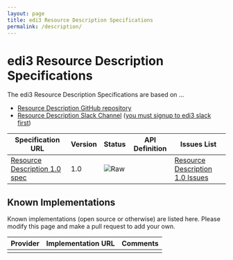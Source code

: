 ```yaml
---
layout: page
title: edi3 Resource Description Specifications
permalink: /description/
---
```


# edi3 Resource Description Specifications

The edi3 Resource Description Specifications are based on ...

* [Resource Description GitHub repository](https://github.com/edi3/edi3-description)
* [Resource Description Slack Channel](https://edi3.slack.com/messages/spec-description/) ([you must signup to edi3 slack first](https://chat.edi3.org/))

| Specification URL | Version | Status | API Definition | Issues List |
| ----------------- | ------  | ------ | -------------- | ----------- |
| [Resource Description 1.0 spec](http://edi3.org/specs/edi3-description/1.0/) | 1.0 | ![Raw](http://rfc.unprotocols.org/spec:2/COSS/raw.svg) |  |  [Resource Description 1.0 Issues](https://github.com/edi3/edi3-description/issues)  |

## Known Implementations

Known implementations (open source or otherwise) are listed here.  Please modify this page and make a pull request to add your own.

|Provider|Implementation URL|Comments|
|--------|------------------|--------|
|  |  |  |

